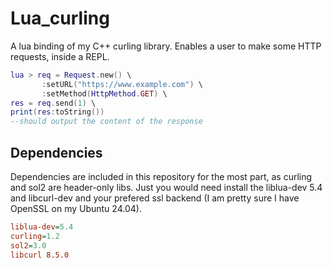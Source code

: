 # Lua_curling
A lua binding of my C++ curling library. Enables a user to make some HTTP requests, inside a REPL.


```lua
lua > req = Request.new() \
       :setURL("https://www.example.com") \
       :setMethod(HttpMethod.GET) \
res = req.send(1) \
print(res:toString())
--should output the content of the response
```

## Dependencies
Dependencies are included in this repository for the most part, as curling and sol2 are header-only libs.
Just you would need install the liblua-dev 5.4 and libcurl-dev and your prefered ssl backend (I am pretty sure I have OpenSSL on my Ubuntu 24.04).

```ini
liblua-dev=5.4
curling=1.2
sol2=3.0
libcurl 8.5.0
```
